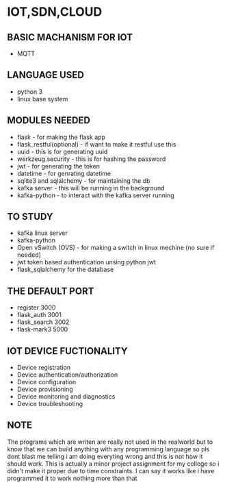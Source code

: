 # IOT,SDN,CLOUD

## BASIC MACHANISM FOR IOT
* MQTT

## LANGUAGE USED
* python 3
* linux base system

## MODULES NEEDED
* flask - for making the flask app
* flask_restful(optional) - if want to make it restful use this
* uuid - this is for generating uuid
* werkzeug.security - this is for hashing the password
* jwt - for generating the token
* datetime - for genrating datetime
* sqlite3 and sqlalchemy - for maintaining the db
* kafka server - this will be running in the background
* kafka-python - to interact with the kafka server running

## TO STUDY
* kafka linux server
* kafka-python
* Open vSwitch (OVS) - for making a switch in linux mechine (no sure if needed)
* jwt token based authentication unsing python jwt
* flask_sqlalchemy for the database

## THE DEFAULT PORT
* register 3000
* flask_auth 3001
* flask_search 3002
* flask-mark3 5000


## IOT DEVICE FUCTIONALITY
* Device registration
* Device authentication/authorization
* Device configuration
* Device provisioning
* Device monitoring and diagnostics
* Device troubleshooting

## NOTE
The programs which are writen are really not used in the realworld but to know that we can build anything with any programming language
so pls dont blast me telling i am doing everyting wrong and this is not how it should work. This is actually a minor project assignment for my college
so i didn't make it proper due to time constraints. I can say it works like i have programmed it to work nothing more than that
